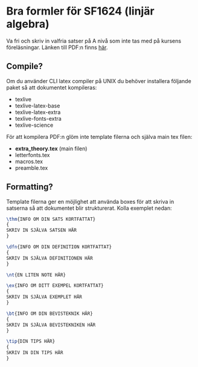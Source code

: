 # Bra formler för SF1624 (linjär algebra)
Va fri och skriv in valfria satser på A nivå som inte tas med på kursens föreläsningar.
Länken till PDF:n finns [här](https://github.com/INDA22PlusPlus/plusplus-linear-algebra/blob/master/extra_theory.pdf).

## Compile?
Om du använder CLI latex compiler på UNIX du behöver installera följande paket så att dokumentet kompileras:
- texlive
- texlive-latex-base
- texlive-latex-extra
- texlive-fonts-extra
- texlive-science

För att kompilera PDF:n glöm inte template filerna och själva main tex filen:
- **extra_theory.tex** (main filen)
- letterfonts.tex
- macros.tex
- preamble.tex

## Formatting?
Template filerna ger en möjlighet att använda boxes för att skriva in satserna så att dokumentet blir strukturerat. Kolla exemplet nedan:

```tex
\thm{INFO OM DIN SATS KORTFATTAT}
{
SKRIV IN SJÄLVA SATSEN HÄR
}

\dfn{INFO OM DIN DEFINITION KORTFATTAT}
{
SKRIV IN SJÄLVA DEFINITIONEN HÄR
}

\nt{EN LITEN NOTE HÄR}

\ex{INFO OM DITT EXEMPEL KORTFATTAT}
{
SKRIV IN SJÄLVA EXEMPLET HÄR
}

\bt{INFO OM DIN BEVISTEKNIK HÄR}
{
SKRIV IN SJÄLVA BEVISTEKNIKEN HÄR
}

\tip{DIN TIPS HÄR}
{
SKRIV IN DIN TIPS HÄR
}
```

